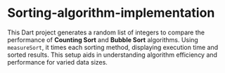 # Sorting-algorithm-implementation
This Dart project generates a random list of integers to compare the performance of **Counting Sort** and **Bubble Sort** algorithms. Using `measureSort`, it times each sorting method, displaying execution time and sorted results. This setup aids in understanding algorithm efficiency and performance for varied data sizes.
